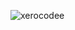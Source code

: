![xerocodee](https://raw.githubusercontent.com/xerocodee/.github/master/profile/images/social-cover.png)